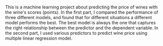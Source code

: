 This is a machine learning project about predicting the price of wines with the wine's scores (points). In the first part, I compared the performance of three different models, and found that for different situations a different model performs the best. The best model is always the one that captures the right relationship between the predictor and the dependent variable. 
In the second part, I used various predictors to predict wine price using multiple linear regression model. 
